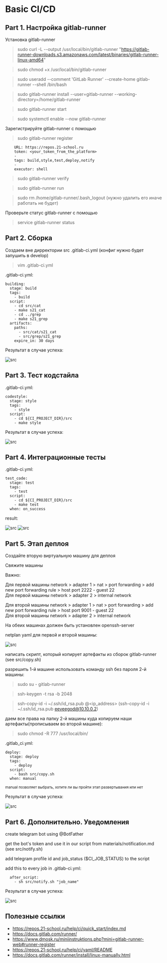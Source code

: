 # Basic CI/CD
## Part 1. Настройка gitlab-runner

Установка gitlab-runner 
> sudo curl -L --output /usr/local/bin/gitlab-runner "https://gitlab-runner-downloads.s3.amazonaws.com/latest/binaries/gitlab-runner-linux-amd64" </br>

> sudo chmod +x /usr/local/bin/gitlab-runner </br>

> sudo useradd --comment 'GitLab Runner' --create-home gitlab-runner --shell /bin/bash </br>

> sudo gitlab-runner install --user=gitlab-runner --working-directory=/home/gitlab-runner </br>

> sudo gitlab-runner start </br>

> sudo systemctl enable --now gitlab-runner </br>

Зарегистрируйте gitlab-runner с помощью

> sudo gitlab-runner register
```
    URL: https://repos.21-school.ru
    token: <your_token_from_the_platform>
    -
    tags: build,style,test,deploy,notify
    -
    executor: shell
```
> sudo gitlab-runner verify </br>

> sudo gitlab-runner run </br>

> sudo rm /home/gitlab-runner/.bash_logout (нужно удалить его иначе работать не будет) </br>

Проверьте статус gitlab-runner с помощью
> service gitlab-runner status

## Part 2. Сборка

Создаем вне дирректории src .gitlab-ci.yml (конфиг нужно будет запушить в develop)
> vim .gitlab-ci.yml

.gitlab-ci.yml:
```
building:
  stage: build
  tags: 
    - build
  script:
    - cd src/cat
    - make s21_cat
    - cd ../grep
    - make s21_grep
  artifacts:
    paths:
      - src/cat/s21_cat
      - src/grep/s21_grep
    expire_in: 30 days
```
Результат в случае успеха: 

![src](images/build.png)

## Part 3. Тест кодстайла

.gitlab-ci.yml:
```
codestyle:
  stage: style
  tags: 
    - style
  script:
    - cd ${CI_PROJECT_DIR}/src
    - make style
```

Результат в случае успеха:

![src](images/style.png)

## Part 4. Интеграционные тесты

.gitlab-ci.yml:
```
test_code:
  stage: test
  tags:
    - test
  script:
    - cd ${CI_PROJECT_DIR}/src
    - make test 
  when: on_success
```

result: 

![src](images/cat_test.png)
![src](images/grep_test.png)

## Part 5. Этап деплоя

Создайте вторую виртуальную машину для деплоя

Свяжите машины

Важно: 

Для первой машины network > adapter 1 > nat > port forwarding > add new port forwarding rule > host port 2222 - guest 22 </br>
Для первой машины network > adapter 2 > internal network

Для второй машины network > adapter 1 > nat > port forwarding > add new port forwarding rule > host port 9001 - guest 22 </br>
Для второй машины network > adapter 2 > internal network

На обеих машинах должен быть установлен openssh-server

netplan yaml для первой и второй машины:

![src](images/netplan.png)

написать скрипт, который копирует артефакты из сборок gitlab-runner (see src/copy.sh)

разрешить 1-й машине использовать команду ssh без пароля 2-й машины:

> sudo su - gitlab-runner </br>

> ssh-keygen -t rsa -b 2048 </br>

> ssh-copy-id -i ~/.ssh/id_rsa.pub <username>@<ip_address> (ssh-copy-id -i ~/.ssh/id_rsa.pub eeveegod@10.10.0.2) </br>

даем все права на папку 2-й машины куда копируем наши артефакты(прописываем во второй машине):

> sudo chmod -R 777 /usr/local/bin/

.gitlab_ci.yml:
```
deploy:
  stage: deploy
  tags:
    - deploy
  script:
    - bash src/copy.sh
  when: manual
```
<sub> manual позволяет выбрать, хотите ли вы пройти этап развертывания или нет </sub>

Результат в случае успеха: 

![src](images/deploy.png)

## Part 6. Дополнительно. Уведомления

create telegram bot using @BotFather

get the bot's token and use it in our script from materials/notification.md (see src/notify.sh)

add telegram profile id and job_status ($CI_JOB_STATUS) to the script

add this to every job in .gitlab-ci.yml:
```
  after_script:
    - sh src/notify.sh "job_name"
```

Результат в случае успеха:

![src](images/bot.png)

## Полезные ссылки

* https://repos.21-school.ru/help/ci/quick_start/index.md
* https://docs.gitlab.com/runner/
* https://www.dmosk.ru/miniinstruktions.php?mini=gitlab-runner-web#runner-register
* https://repos.21-school.ru/help/ci/yaml/README
* https://docs.gitlab.com/runner/install/linux-manually.html
